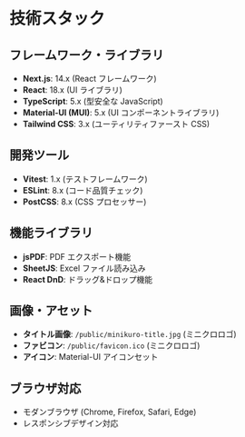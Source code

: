 # 技術スタック

## フレームワーク・ライブラリ

- **Next.js**: 14.x (React フレームワーク)
- **React**: 18.x (UI ライブラリ)
- **TypeScript**: 5.x (型安全な JavaScript)
- **Material-UI (MUI)**: 5.x (UI コンポーネントライブラリ)
- **Tailwind CSS**: 3.x (ユーティリティファースト CSS)

## 開発ツール

- **Vitest**: 1.x (テストフレームワーク)
- **ESLint**: 8.x (コード品質チェック)
- **PostCSS**: 8.x (CSS プロセッサー)

## 機能ライブラリ

- **jsPDF**: PDF エクスポート機能
- **SheetJS**: Excel ファイル読み込み
- **React DnD**: ドラッグ&ドロップ機能

## 画像・アセット

- **タイトル画像**: `/public/minikuro-title.jpg` (ミニクロロゴ)
- **ファビコン**: `/public/favicon.ico` (ミニクロロゴ)
- **アイコン**: Material-UI アイコンセット

## ブラウザ対応

- モダンブラウザ (Chrome, Firefox, Safari, Edge)
- レスポンシブデザイン対応
